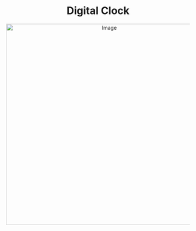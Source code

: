 <h1 align="center">Digital Clock</h1>
<p align="center">
  <img src="https://codemyui.com/wp-content/uploads/2017/04/digital-clock-animation.gif" alt="Image" style="width: 550px; display: block; margin: 0 auto;" />
</p>
